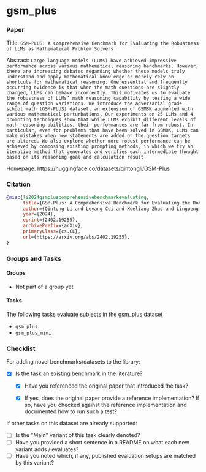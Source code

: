 # gsm_plus

### Paper

Title: `GSM-PLUS: A Comprehensive Benchmark for Evaluating the Robustness of LLMs as Mathematical Problem Solvers`

Abstract: `Large language models (LLMs) have achieved impressive performance across various mathematical reasoning benchmarks. However, there are increasing debates regarding whether these models truly understand and apply mathematical knowledge or merely rely on shortcuts for mathematical reasoning. One essential and frequently occurring evidence is that when the math questions are slightly changed, LLMs can behave incorrectly. This motivates us to evaluate the robustness of LLMs’ math reasoning capability by testing a wide range of question variations. We introduce the adversarial grade school math (GSM-PLUS) dataset, an extension of GSM8K augmented with various mathematical perturbations. Our experiments on 25 LLMs and 4 prompting techniques show that while LLMs exhibit different levels of math reasoning abilities, their performances are far from robust. In particular, even for problems that have been solved in GSM8K, LLMs can make mistakes when new statements are added or the question targets are altered. We also explore whether more robust performance can be achieved by composing existing prompting methods, in which we try an iterative method that generates and verifies each intermediate thought based on its reasoning goal and calculation result.`

Homepage: https://huggingface.co/datasets/qintongli/GSM-Plus

### Citation

```bibtex
@misc{li2024gsmpluscomprehensivebenchmarkevaluating,
      title={GSM-Plus: A Comprehensive Benchmark for Evaluating the Robustness of LLMs as Mathematical Problem Solvers},
      author={Qintong Li and Leyang Cui and Xueliang Zhao and Lingpeng Kong and Wei Bi},
      year={2024},
      eprint={2402.19255},
      archivePrefix={arXiv},
      primaryClass={cs.CL},
      url={https://arxiv.org/abs/2402.19255},
}
```

### Groups and Tasks

#### Groups

* Not part of a group yet

#### Tasks

The following tasks evaluate subjects in the gsm_plus dataset
- `gsm_plus`
- `gsm_plus_mini`

### Checklist

For adding novel benchmarks/datasets to the library:
* [x] Is the task an existing benchmark in the literature?
  * [x] Have you referenced the original paper that introduced the task?
  * [x] If yes, does the original paper provide a reference implementation? If so, have you checked against the reference implementation and documented how to run such a test?


If other tasks on this dataset are already supported:
* [ ] Is the "Main" variant of this task clearly denoted?
* [ ] Have you provided a short sentence in a README on what each new variant adds / evaluates?
* [ ] Have you noted which, if any, published evaluation setups are matched by this variant?
